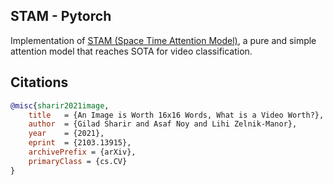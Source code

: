 ## STAM - Pytorch

Implementation of <a href="https://arxiv.org/abs/2103.13915">STAM (Space Time Attention Model)</a>, a pure and simple attention model that reaches SOTA for video classification.

## Citations

```bibtex
@misc{sharir2021image,
    title   = {An Image is Worth 16x16 Words, What is a Video Worth?}, 
    author  = {Gilad Sharir and Asaf Noy and Lihi Zelnik-Manor},
    year    = {2021},
    eprint  = {2103.13915},
    archivePrefix = {arXiv},
    primaryClass = {cs.CV}
}
```
